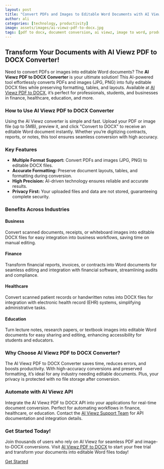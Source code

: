 ```yaml
---
layout: post
title: "Convert PDFs and Images to Editable Word Documents with AI Viewz"
author: ali
categories: [technology, productivity]
image: assets/images/ai-viewz-pdf-to-docx.jpg
tags: [pdf to docx, document conversion, ai viewz, image to word, productivity]
---
```


## Transform Your Documents with AI Viewz PDF to DOCX Converter!

Need to convert PDFs or images into editable Word documents? The **AI Viewz PDF to DOCX Converter** is your ultimate solution! This AI-powered tool effortlessly converts PDFs and images (JPG, PNG) into fully editable DOCX files while preserving formatting, tables, and layouts. Available at [AI Viewz PDF to DOCX](https://www.aiviewz.com/pdf-to-docx), it’s perfect for professionals, students, and businesses in finance, healthcare, education, and more.

### How to Use AI Viewz PDF to DOCX Converter

Using the AI Viewz converter is simple and fast. Upload your PDF or image file (up to 5MB), preview it, and click "Convert to DOCX" to receive an editable Word document instantly. Whether you’re digitizing contracts, reports, or notes, this tool ensures seamless conversion with high accuracy.

### Key Features

* **Multiple Format Support:** Convert PDFs and images (JPG, PNG) to editable DOCX files.
* **Accurate Formatting:** Preserve document layouts, tables, and formatting during conversion.
* **High Precision:** AI-driven technology ensures reliable and accurate results.
* **Privacy First:** Your uploaded files and data are not stored, guaranteeing complete security.

### Benefits Across Industries

#### Business
Convert scanned documents, receipts, or whiteboard images into editable DOCX files for easy integration into business workflows, saving time on manual editing.

#### Finance
Transform financial reports, invoices, or contracts into Word documents for seamless editing and integration with financial software, streamlining audits and compliance.

#### Healthcare
Convert scanned patient records or handwritten notes into DOCX files for integration with electronic health record (EHR) systems, simplifying administrative tasks.

#### Education
Turn lecture notes, research papers, or textbook images into editable Word documents for easy sharing and editing, enhancing accessibility for students and educators.

### Why Choose AI Viewz PDF to DOCX Converter?

The AI Viewz PDF to DOCX Converter saves time, reduces errors, and boosts productivity. With high-accuracy conversions and preserved formatting, it’s ideal for any industry needing editable documents. Plus, your privacy is protected with no file storage after conversion.

### Automate with AI Viewz API

Integrate the AI Viewz PDF to DOCX API into your applications for real-time document conversion. Perfect for automating workflows in finance, healthcare, or education. Contact the [AI Viewz Support Team](https://www.aiviewz.com/support) for API documentation and integration details.

### Get Started Today!

Join thousands of users who rely on AI Viewz for seamless PDF and image-to-DOCX conversions. Visit [AI Viewz PDF to DOCX](https://www.aiviewz.com/pdf-to-docx) to start your free trial and transform your documents into editable Word files today!

[Get Started](https://www.aiviewz.com/pdf-to-docx)
